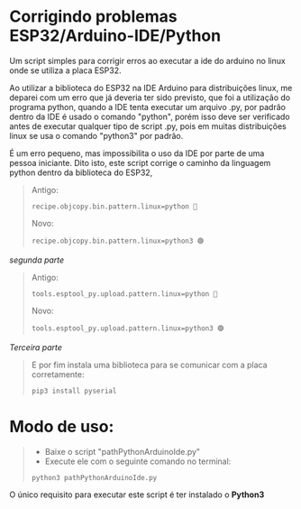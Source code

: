 # Corrigindo problemas ESP32/Arduino-IDE/Python
Um script simples para corrigir erros ao executar a ide do arduino no linux onde se utiliza a placa ESP32.

Ao utilizar a biblioteca do ESP32 na IDE Arduino para distribuições linux, me deparei com um erro
que já deveria ter sido previsto, que foi a utilização do programa python, quando a IDE tenta
executar um arquivo .py, por padrão dentro da IDE é usado o comando "python", porém isso deve ser verificado
antes de executar qualquer tipo de script .py, pois em muitas distribuições linux se usa o
comando "python3" por padrão.

É um erro pequeno, mas impossibilita o uso da IDE por parte de uma pessoa iniciante.
Dito isto, este script corrige o caminho da linguagem python dentro da biblioteca do ESP32,

>Antigo:
>```
>recipe.objcopy.bin.pattern.linux=python 🔴
>```
>Novo:
>```
>recipe.objcopy.bin.pattern.linux=python3 🟢
>```

*segunda parte*

>Antigo:
>```
>tools.esptool_py.upload.pattern.linux=python 🔴
>```
>Novo:
>```
>tools.esptool_py.upload.pattern.linux=python3 🟢
>```

*Terceira parte*

>E por fim instala uma biblioteca para se comunicar com a placa corretamente:
>```
>pip3 install pyserial
>```


# Modo de uso:
> - Baixe o script "pathPythonArduinoIde.py"<br>
> - Execute ele com o seguinte comando no terminal:
>```
>python3 pathPythonArduinoIde.py
>```

O único requisito para executar este script é ter instalado o <b>Python3</b>
